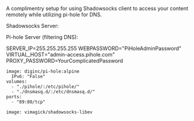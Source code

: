 


A complimentry setup for using Shadowsocks client to access your content remotely while utilizing pi-hole for DNS.

Shadowsocks Server:


Pi-hole Server (filtering DNS):

SERVER_IP=255.255.255.255
WEBPASSWORD="PiHoleAdminPassword"
VIRTUAL_HOST="admin-access.pihole.com"
PROXY_PASSWORD=YourComplicatedPassword

    image: diginc/pi-hole:alpine
      IPv6: "False"
    volumes:
      - "./pihole/:/etc/pihole/"
      - "./dnsmasq.d/:/etc/dnsmasq.d/"
    ports:
      - "89:80/tcp"

    image: vimagick/shadowsocks-libev
  
